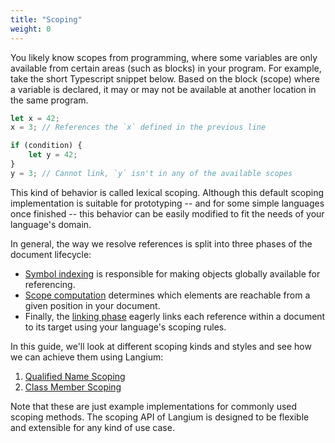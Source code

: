```yaml
---
title: "Scoping"
weight: 0
---
```


You likely know scopes from programming, where some variables are only available from certain areas (such as blocks) in your program. For example, take the short Typescript snippet below. Based on the block (scope) where a variable is declared, it may or may not be available at another location in the same program.

```ts
let x = 42;
x = 3; // References the `x` defined in the previous line

if (condition) {
    let y = 42;
}
y = 3; // Cannot link, `y` isn't in any of the available scopes
```

This kind of behavior is called lexical scoping. Although this default scoping implementation is suitable for prototyping -- and for some simple languages once finished -- this behavior can be easily modified to fit the needs of your language's domain.

In general, the way we resolve references is split into three phases of the document lifecycle:
- [Symbol indexing](/docs/document-lifecycle#symbol-indexing) is responsible for making objects globally available for referencing.
- [Scope computation](/docs/document-lifecycle#computing-scopes) determines which elements are reachable from a given position in your document.
- Finally, the [linking phase](/docs/document-lifecycle#linking) eagerly links each reference within a document to its target using your language's scoping rules.

In this guide, we'll look at different scoping kinds and styles and see how we can achieve them using Langium:

1. [Qualified Name Scoping](./qualified-name)
2. [Class Member Scoping](./class-member)

Note that these are just example implementations for commonly used scoping methods.
The scoping API of Langium is designed to be flexible and extensible for any kind of use case.

